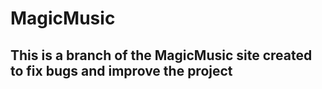 # MagicMusic
<h2>
This is a branch of the MagicMusic site created to fix bugs and improve the project</h2>
